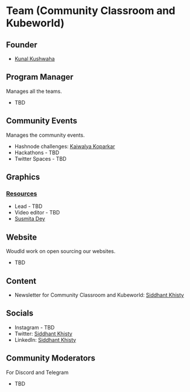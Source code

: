 # Team (Community Classroom and Kubeworld)

## Founder
- [Kunal Kushwaha](https://github.com/kunal-kushwaha)

## Program Manager
Manages all the teams.
- TBD

## Community Events
Manages the community events.
- Hashnode challenges: [Kaiwalya Koparkar](https://github.com/kaiwalyakoparkar)
- Hackathons - TBD
- Twitter Spaces - TBD

## Graphics 
### [Resources](https://drive.google.com/drive/u/4/folders/1vCIXY64d6vNHn8SR5sQ-HmIvkn0SN-RA)
- Lead - TBD
- Video editor - TBD
- [Susmita Dey](https://twitter.com/its_SusmitaDey)

## Website
Woudld work on open sourcing our websites.
- TBD

## Content
- Newsletter for Community Classroom and Kubeworld: [Siddhant Khisty](https://github.com/SiddhantKhisty)

## Socials
- Instagram - TBD
- Twitter: [Siddhant Khisty](https://github.com/SiddhantKhisty)
- LinkedIn: [Siddhant Khisty](https://github.com/SiddhantKhisty)

## Community Moderators
For Discord and Telegram
- TBD
